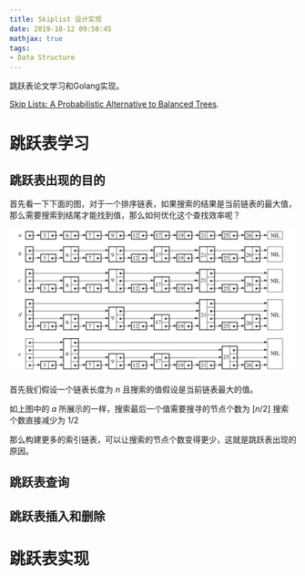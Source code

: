 ```yaml
---
title: Skiplist 设计实现
date: 2019-10-12 09:58:45
mathjax: true
tags:
- Data Structure
---
```


跳跃表论文学习和Golang实现。

[Skip Lists: A Probabilistic Alternative to Balanced Trees](https://epaperpress.com/sortsearch/download/skiplist.pdf).

<!--more-->

# 跳跃表学习

## 跳跃表出现的目的

首先看一下下面的图，对于一个排序链表，如果搜索的结果是当前链表的最大值，那么需要搜索到结尾才能找到值，那么如何优化这个查找效率呢？

![](skiplist-design/skiplist-1.png)

首先我们假设一个链表长度为 $n$ 且搜索的值假设是当前链表最大的值。

如上图中的 $a$ 所展示的一样，搜索最后一个值需要搜寻的节点个数为 $\left[ n/2 \right]$ 搜索个数直接减少为 $1/2$ 

那么构建更多的索引链表，可以让搜索的节点个数变得更少，这就是跳跃表出现的原因。

## 跳跃表查询

## 跳跃表插入和删除



# 跳跃表实现
